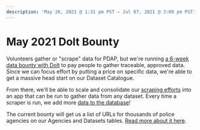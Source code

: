 ```yaml
---
description: 'May 26, 2021 @ 1:31 pm PST — Jul 07, 2021 @ 3:00 pm PST'
---
```


# May 2021 Dolt Bounty

Volunteers gather or "scrape" data for PDAP, but we're running [a 6-week data bounty with Dolt](https://www.dolthub.com/blog/2021-05-28-bounty-announcement-with-pdap/) to pay people to gather traceable, approved data. Since we can focus effort by putting a price on specific data, we're able to get a massive head start on our Dataset Catalogue.

From there, we'll be able to scale and consolidate our [scraping efforts](https://github.com/Police-Data-Accessibility-Project/PDAP-Scrapers) into an app that can be run to gather data from any dataset. Every time a scraper is run, we add more [data to the database](https://www.dolthub.com/repositories/pdap/data-intake)!

The current bounty will get us a list of URLs for thousands of police agencies on our Agencies and Datasets tables. [Read more about it here](https://www.dolthub.com/repositories/pdap/datasets/bounties/3c259649-762e-438b-a538-b14be4d0507a).

